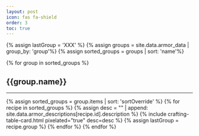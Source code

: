 ```yaml
---
layout: post
icon: fas fa-shield
order: 3
toc: true
---
```

{% assign lastGroup = 'XXX' %}
{% assign groups = site.data.armor_data | group_by: 'group'%}
{% assign sorted_groups = groups | sort: 'name'%}

{% for group in sorted_groups %}
<h2 id="{{group.name}}"> {{group.name}}</h2>
<hr>
  {% assign sorted_groups = group.items | sort: 'sortOverride' %}
  {% for recipe in sorted_groups %}
    {% assign desc = "" | append: site.data.armor_descriptions[recipe.id].description %}
    {% include crafting-table-card.html pixelated="true" desc=desc %}
    {% assign lastGroup = recipe.group %}
  {% endfor %}
{% endfor %}
<!-- buffer for the TOC -->
<div style="height: 800px"></div>

